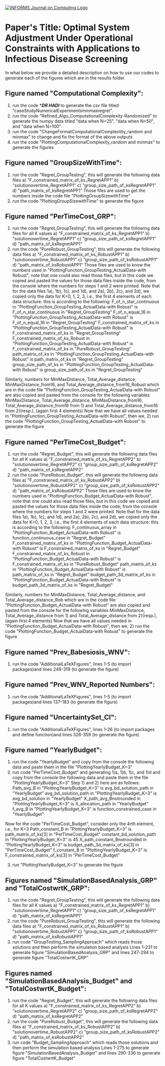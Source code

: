 [![INFORMS Journal on Computing Logo](https://INFORMSJoC.github.io/logos/INFORMS_Journal_on_Computing_Header.jpg)](https://pubsonline.informs.org/journal/ijoc)

# Paper's Title: Optimal System Adjustment Under Operational Constraints with Applications to Infectious Disease Screening

In what below we provide a detailed description on how to use our codes to generate each of the figures which are in the results folder.

## Figure named "Computational Complexity":
1) run the code ******DR HADI***** to generate the csv file titled "caseStudyNumericalExperimentsminmaxregret".
2) run the code "Refined_Algo_ComputationalComplexity-Randomized" to generate the numpy data titled "data when N=25", "data when N=50", and "data when N=100".
3) run the code "ChangeFormatComputationalComplextity_random and minmax" to change and fix the format of the above outputs
4) run the code "PlottingComputationalComplexity_random and minmax" to generate the figures


## Figure named "GroupSizeWithTime":
1) run the code "Regret_GroupTesting", this will generate the following data files 
 a) "F_constrained_matrix_of_ks_RegretAPP1"
 b) "solutionovertime_RegretAPP1"
 c) "group_size_path_of_ksRegretAPP1"
 d) "path_matrix_of_ksRegretAPP1"
Those files are used to get the numbers inside the code file "PlottingGroupSizewithTime"
2) run the code "PlottingGroupSizewithTime" to generate the figure


## Figure named "PerTimeCost_GRP":
1) run the code "Regret_GroupTesting", this will generate the following data files for all K values
 a) "F_constrained_matrix_of_ks_RegretAPP1"
 b) "solutionovertime_RegretAPP1"
 c) "group_size_path_of_ksRegretAPP1"
 d) "path_matrix_of_ksRegretAPP1"
2) run the code "PureRobust_GroupTesting", this will generate the following data files 
 a) "F_constrained_matrix_of_ks_RobustAPP1"
 b) "solutionovertime_RobustAPP1"
 c) "group_size_path_of_ksRobustAPP1"
 d) "path_matrix_of_ksRobustAPP1"
Those files are used to know the numbers used in "PlottingFunction_GroupTesting_ActualData-with Robust", note that one could also read those files,
but in this code we copied and pasted the values for those data files inside the code, from the console where the numbers for steps 1 and 2 were printed.
Note that for the data files 1a), 1b), 1c), and 1d), and 2a), 2b), 2c), and 2d), 
we copied only the data for K=0, 1, 2, 3, i.e., the first 4 elements of each data structure: this is according to the following:
F_of_n_star_continuous in "PlottingFunction_GroupTesting_ActualData-with Robust" is F_of_n_star_continuous in "Regret_GroupTesting"
F_of_n_equal_16 in "PlottingFunction_GroupTesting_ActualData-with Robust" is F_of_n_equal_16 in "Regret_GroupTesting"
F_constrained_matrix_of_ks in "PlottingFunction_GroupTesting_ActualData-with Robust" is F_constrained_matrix_of_ks in "Regret_GroupTesting"
F_constrained_matrix_of_ks_Robust in "PlottingFunction_GroupTesting_ActualData-with Robust" is F_constrained_matrix_of_ks in "PureRobust_GroupTesting"
path_matrix_of_ks in "PlottingFunction_GroupTesting_ActualData-with Robust" is path_matrix_of_ks in "Regret_GroupTesting"
group_size_path_of_ks in "PlottingFunction_GroupTesting_ActualData-with Robust" is group_size_path_of_ks in "Regret_GroupTesting"

Similarly, numbers for MinMaxDistance, Total_Average_distance, MinMaxDistance_from16, and Total_Average_distance_from16_Robust which are in 
the code file "PlottingFunction_GroupTesting_ActualData-with Robust" are also copied and pasted from the console 
for the following variables MinMaxDistance, Total_Average_distance, MinMaxDistance_from16, Total_Average_distance_from16
from 1) and Total_Average_distance_from16 from 2)(resp.), (again first 4 elements)
Now that we have all values needed in "PlottingFunction_GroupTesting_ActualData-with Robust", then we,
2) run the code "PlottingFunction_GroupTesting_ActualData-with Robust" to generate the figure



## Figure named "PerTimeCost_Budget":
1) run the code "Regret_Budget", this will generate the following data files for all K values
 a) "F_constrained_matrix_of_ks_RegretAPP2"
 b) "solutionovertime_RegretAPP2"
 c) "group_size_path_of_ksRegretAPP2"
 d) "path_matrix_of_ksRegretAPP2"
2) run the code "PureRobust_Budget", this will generate the following data files 
 a) "F_constrained_matrix_of_ks_RobustAPP2"
 b) "solutionovertime_RobustAPP2"
 c) "group_size_path_of_ksRobustAPP2"
 d) "path_matrix_of_ksRobustAPP2"
Those files are used to know the numbers used in "PlottingFunction_Budget_ActualData-with Robust", note that one could also read those files,
but in this code we copied and pasted the values for those data files inside the code, from the console where the numbers for steps 1 and 2 were printed.
Note that for the data files 1a), 1b), 1c), and 1d), and 2a), 2b), 2c), and 2d), 
we copied only the data for K=0, 1, 2, 3, i.e., the first 4 elements of each data structure: this is according to the following:
F_continuous_array in "PlottingFunction_Budget_ActualData-with Robust" is function_continuous_case in "Regret_Budget"
F_constrained_matrix_of_ks in "PlottingFunction_Budget_ActualData-with Robust" is F_constrained_matrix_of_ks in "Regret_Budget"
F_constrained_matrix_of_ks_Robust in "PlottingFunction_Budget_ActualData-with Robust" is F_constrained_matrix_of_ks in "PureRobust_Budget"
path_matrix_of_ks in "PlottingFunction_Budget_ActualData-with Robust" is path_matrix_of_ks in "Regret_Budget"
budget_path_3d_matrix_of_ks in "PlottingFunction_Budget_ActualData-with Robust" is budget_path_3d_matrix_of_ks in "Regret_Budget"

Similarly, numbers for MinMaxDistance, Total_Average_distance, and Total_Average_distance_Rob which are in 
the code file "PlottingFunction_Budget_ActualData-with Robust" are also copied and pasted from the console 
for the following variables MinMaxDistance, Total_Average_distance from 1) and Total_Average_distance from 2)(resp.), (again first 4 elements)
Now that we have all values needed in "PlottingFunction_Budget_ActualData-with Robust", then we,
2) run the code "PlottingFunction_Budget_ActualData-with Robust" to generate the figure


## Figure named "Prev_Babesiosis_WNV":
1) run the code "AdditionalLaTeXFigures", lines 1-5 (to import packages)and lines 249-319 (to generate the figure)


## Figure named "Prev_WNV_Reported Numbers":
1) run the code "AdditionalLaTeXFigures", lines 1-5 (to import packages)and lines 137-183 (to generate the figure)


## Figure named "UncertaintySet_CI":
1) run the code "AdditionalLaTeXFigures", lines 1-26 (to import packages and define function)and lines 326-359 (to generate the figure)


## Figure named "YearlyBudget":
1) run the code "YearlyBudget" and copy from the console the following data and paste them in the file "PlottingYearlyBudget_K=3"
2) run code "PerTimeCost_Budget" and generating 1)a, 1)b, 1)c, and 1)d and copy from the console the following data and paste them in the file "PlottingYearlyBudget_K=3"
Step 1) and 2) here are as follows:
Path_avg_B in "PlottingYearlyBudget_K=3" is avg_bd_solution_path in "YearlyBudget"
avg_bd_solution_path in "PlottingYearlyBudget_K=3" is avg_bd_solution in "YearlyBudget"
X_path_avg_Bnotrounded in "PlottingYearlyBudget_K=3" is X_allocation_path in "YearlyBudget"
f_avg_B in "PlottingYearlyBudget_K=3" is function_constrained_case in "YearlyBudget"

Now for the code "PerTimeCost_Budget", consider only the 4rth element, i.e., for K=3
Path_constant_B in "PlottingYearlyBudget_K=3" is path_matrix_of_ks[3] in "PerTimeCost_Budget"
constant_bd_solution_path in "PlottingYearlyBudget_K=3" is 45
X_path_constant_Bnotrounded in "PlottingYearlyBudget_K=3" is budget_path_3d_matrix_of_ks[3] in "PerTimeCost_Budget"
f_constant_B in "PlottingYearlyBudget_K=3" is F_constrained_matrix_of_ks[3] in "PerTimeCost_Budget"

3) run "PlottingYearlyBudget_K=3" to generate the figure


## Figures named "SimulationBasedAnalysis_GRP" and "TotalCostwrtK_GRP":
1) run the code "Regret_GroupTesting", this will generate the following data files for all K values
 a) "F_constrained_matrix_of_ks_RegretAPP1"
 b) "solutionovertime_RegretAPP1"
 c) "group_size_path_of_ksRegretAPP1"
 d) "path_matrix_of_ksRegretAPP1"
2) run the code "PureRobust_GroupTesting", this will generate the following data files 
 a) "F_constrained_matrix_of_ks_RobustAPP1"
 b) "solutionovertime_RobustAPP1"
 c) "group_size_path_of_ksRobustAPP1"
 d) "path_matrix_of_ksRobustAPP1"
3) run code "GroupTesting_SamplingApproach" which reads those solutions and then perform the simulation based analysis
Lines 1-231 to generate figure "SimulationBasedAnalysis_GRP" and lines 247-294 to generate figure "TotalCostwrtK_GRP"



## Figures named "SimulationBasedAnalysis_Budget" and "TotalCostwrtK_Budget":
1) run the code "Regret_Budget", this will generate the following data files for all K values
 a) "F_constrained_matrix_of_ks_RegretAPP2"
 b) "solutionovertime_RegretAPP2"
 c) "group_size_path_of_ksRegretAPP2"
 d) "path_matrix_of_ksRegretAPP2"
2) run the code "PureRobust_Budget", this will generate the following data files 
 a) "F_constrained_matrix_of_ks_RobustAPP2"
 b) "solutionovertime_RobustAPP2"
 c) "group_size_path_of_ksRobustAPP2"
 d) "path_matrix_of_ksRobustAPP2"
3) run code "Budget_SamplingApproach" which reads those solutions and then perform the simulation based analysis
Lines 1-275 to generate figure "SimulationBasedAnalysis_Budget" and lines 290-336 to generate figure "TotalCostwrtK_Budget"
